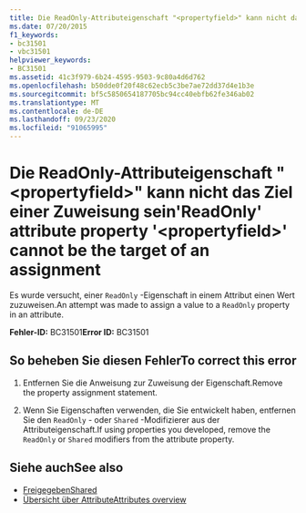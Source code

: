 ```yaml
---
title: Die ReadOnly-Attributeigenschaft "<propertyfield>" kann nicht das Ziel einer Zuweisung sein
ms.date: 07/20/2015
f1_keywords:
- bc31501
- vbc31501
helpviewer_keywords:
- BC31501
ms.assetid: 41c3f979-6b24-4595-9503-9c80a4d6d762
ms.openlocfilehash: b50dde0f20f48c62ecb5c3be7ae72dd37d4e1b3e
ms.sourcegitcommit: bf5c5850654187705bc94cc40ebfb62fe346ab02
ms.translationtype: MT
ms.contentlocale: de-DE
ms.lasthandoff: 09/23/2020
ms.locfileid: "91065995"
---
```

# <a name="readonly-attribute-property-propertyfield-cannot-be-the-target-of-an-assignment"></a><span data-ttu-id="67e70-102">Die ReadOnly-Attributeigenschaft "\<propertyfield>" kann nicht das Ziel einer Zuweisung sein</span><span class="sxs-lookup"><span data-stu-id="67e70-102">'ReadOnly' attribute property '\<propertyfield>' cannot be the target of an assignment</span></span>

<span data-ttu-id="67e70-103">Es wurde versucht, einer `ReadOnly` -Eigenschaft in einem Attribut einen Wert zuzuweisen.</span><span class="sxs-lookup"><span data-stu-id="67e70-103">An attempt was made to assign a value to a `ReadOnly` property in an attribute.</span></span>  
  
 <span data-ttu-id="67e70-104">**Fehler-ID:** BC31501</span><span class="sxs-lookup"><span data-stu-id="67e70-104">**Error ID:** BC31501</span></span>  
  
## <a name="to-correct-this-error"></a><span data-ttu-id="67e70-105">So beheben Sie diesen Fehler</span><span class="sxs-lookup"><span data-stu-id="67e70-105">To correct this error</span></span>  
  
1. <span data-ttu-id="67e70-106">Entfernen Sie die Anweisung zur Zuweisung der Eigenschaft.</span><span class="sxs-lookup"><span data-stu-id="67e70-106">Remove the property assignment statement.</span></span>  
  
2. <span data-ttu-id="67e70-107">Wenn Sie Eigenschaften verwenden, die Sie entwickelt haben, entfernen Sie den `ReadOnly` - oder `Shared` -Modifizierer aus der Attributeigenschaft.</span><span class="sxs-lookup"><span data-stu-id="67e70-107">If using properties you developed, remove the `ReadOnly` or `Shared` modifiers from the attribute property.</span></span>  
  
## <a name="see-also"></a><span data-ttu-id="67e70-108">Siehe auch</span><span class="sxs-lookup"><span data-stu-id="67e70-108">See also</span></span>

- [<span data-ttu-id="67e70-109">Freigegeben</span><span class="sxs-lookup"><span data-stu-id="67e70-109">Shared</span></span>](../language-reference/modifiers/shared.md)
- [<span data-ttu-id="67e70-110">Übersicht über Attribute</span><span class="sxs-lookup"><span data-stu-id="67e70-110">Attributes overview</span></span>](../programming-guide/concepts/attributes/index.md)
